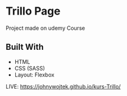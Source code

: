 # Trillo Page

Project made on udemy Course

## Built With

* HTML
* CSS (SASS)
* Layout: Flexbox

LIVE: https://johnywojtek.github.io/kurs-Trillo/



